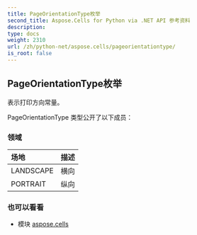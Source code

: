 ```yaml
---
title: PageOrientationType枚举
second_title: Aspose.Cells for Python via .NET API 参考资料
description:
type: docs
weight: 2310
url: /zh/python-net/aspose.cells/pageorientationtype/
is_root: false
---
```

## PageOrientationType枚举
表示打印方向常量。



PageOrientationType 类型公开了以下成员：

### 领域
|场地|描述|
| :- | :- |
| LANDSCAPE |横向|
| PORTRAIT |纵向|



### 也可以看看
* 模块 [aspose.cells](..)
